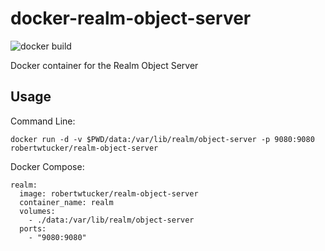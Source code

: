 # docker-realm-object-server
![docker build](https://img.shields.io/docker/automated/robertwtucker/realm-object-server.svg)

Docker container for the Realm Object Server

## Usage
Command Line:
```
docker run -d -v $PWD/data:/var/lib/realm/object-server -p 9080:9080 robertwtucker/realm-object-server
```

Docker Compose:
```
realm:
  image: robertwtucker/realm-object-server
  container_name: realm
  volumes:
    - ./data:/var/lib/realm/object-server
  ports:
    - "9080:9080"
```
